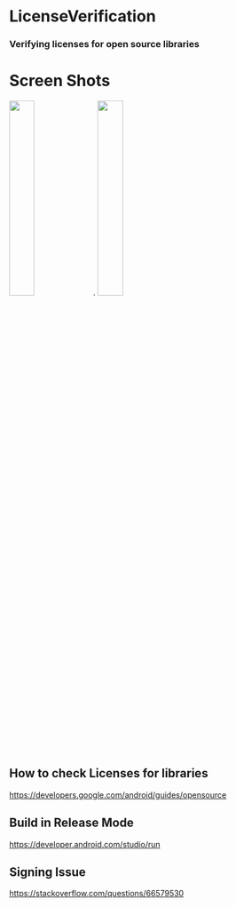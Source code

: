 # LicenseVerification
### Verifying licenses for open source libraries

# Screen Shots
<img src="https://user-images.githubusercontent.com/86268065/162217251-d13872ac-103a-498c-bb5e-7fb044169e48.png"  width="30%"/>. <img src="https://user-images.githubusercontent.com/86268065/162217263-115efba7-2a48-4d5f-ba39-c18bde450a43.png"  width="30%"/>



## How to check Licenses for libraries
https://developers.google.com/android/guides/opensource

## Build in Release Mode
https://developer.android.com/studio/run

## Signing Issue
https://stackoverflow.com/questions/66579530

